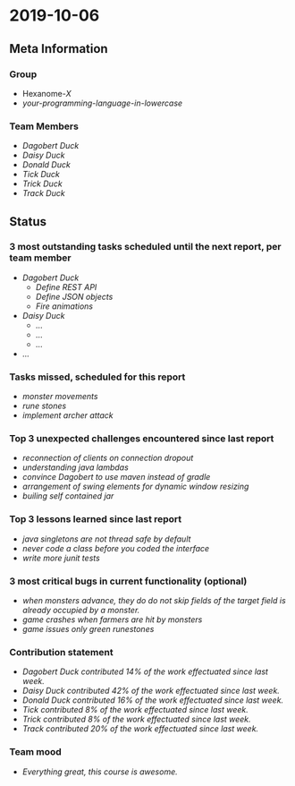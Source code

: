 # 2019-10-06

## Meta Information

### Group

 * Hexanome-*X*
 * *your-programming-language-in-lowercase*

### Team Members

 * *Dagobert Duck*
 * *Daisy Duck*
 * *Donald Duck*
 * *Tick Duck*
 * *Trick Duck*
 * *Track Duck*

## Status

### 3 most outstanding tasks scheduled until the next report, per team member

 * *Dagobert Duck*
   * *Define REST API*
   * *Define JSON objects*
   * *Fire animations*
 * *Daisy Duck*
   * *...*
   * *...*
   * *...*
 * *...*

### Tasks missed, scheduled for this report

 * *monster movements*
 * *rune stones*
 * *implement archer attack*

### Top 3 unexpected challenges encountered since last report

 * *reconnection of clients on connection dropout*
 * *understanding java lambdas*
 * *convince Dagobert to use maven instead of gradle*
 * *arrangement of swing elements for dynamic window resizing*
 * *builing self contained jar*

### Top 3 lessons learned since last report

 * *java singletons are not thread safe by default*
 * *never code a class before you coded the interface*
 * *write more junit tests*

### 3 most critical bugs in current functionality (optional)

 * *when monsters advance, they do do not skip fields of the target field is already occupied by a monster.*
 * *game crashes when farmers are hit by monsters*
 * *game issues only green runestones*

### Contribution statement

 * *Dagobert Duck contributed 14% of the work effectuated since last week.*
 * *Daisy Duck contributed 42% of the work effectuated since last week.*
 * *Donald Duck contributed 16% of the work effectuated since last week.*
 * *Tick contributed 8% of the work effectuated since last week.*
 * *Trick contributed 8% of the work effectuated since last week.*
 * *Track contributed 20% of the work effectuated since last week.*

### Team mood

 * *Everything great, this course is awesome.*
